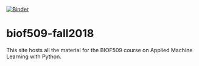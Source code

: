 
[![Binder](https://mybinder.org/badge.svg)](https://mybinder.org/v2/gh/biof509/biof509-fall2018/master)


# biof509-fall2018

This site hosts all the material for the BIOF509 course on Applied Machine Learning with Python.
